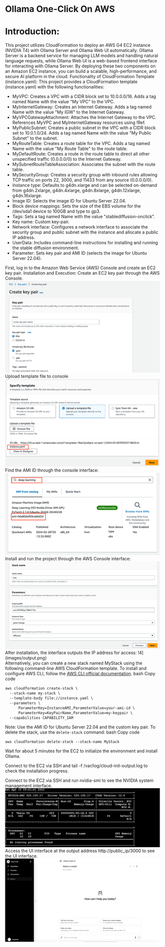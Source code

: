 # Ollama One-Click On AWS

# Introduction:

This project utilizes CloudFormation to deploy an AWS G4 EC2 instance (NVIDIA T4) with Ollama Server and Ollama Web UI automatically. Ollama Server is a backend service for managing LLM models and handling natural language requests, while Ollama Web UI is a web-based frontend interface for interacting with Ollama Server. By deploying these two components on an Amazon EC2 instance, you can build a scalable, high-performance, and secure AI platform in the cloud.
Functionality of CloudFormation Template (instance.yaml):
This project provides a CloudFormation template (instance.yaml) with the following functionalities:

- MyVPC: Creates a VPC with a CIDR block set to 10.0.0.0/16. Adds a tag named Name with the value "My VPC" to the VPC.
- MyInternetGateway: Creates an Internet Gateway. Adds a tag named Name with the value "My IGW" to the Internet Gateway.
- MyVPCGatewayAttachment: Attaches the Internet Gateway to the VPC. References MyVPC and MyInternetGateway resources using !Ref.
- MyPublicSubnet: Creates a public subnet in the VPC with a CIDR block set to 10.0.1.0/24. Adds a tag named Name with the value "My Public Subnet" to the subnet.
- MyRouteTable: Creates a route table for the VPC. Adds a tag named Name with the value "My Route Table" to the route table.
- MyDefaultRoute: Creates a route in the route table to direct all other unspecified traffic (0.0.0.0/0) to the Internet Gateway.
- MySubnetRouteTableAssociation: Associates the subnet with the route table.
- MySecurityGroup: Creates a security group with inbound rules allowing TCP traffic on ports 22, 3000, and 11433 from any source (0.0.0.0/0).
- Instance type: Defaults to g4dn.xlarge and can be selected on-demand from g4dn.2xlarge, g4dn.4xlarge, g4dn.8xlarge, g4dn.12xlarge, g4dn.16xlarge.
- Image ID: Selects the image ID for Ubuntu Server 22.04.
- Block device mappings: Sets the size of the EBS volume for the /dev/sda1 device to 100GB and type to gp3.
- Tags: Sets a tag named Name with the value "stablediffusion-onclick".
- Key name: Custom key-pair.
- Network interface: Configures a network interface to associate the security group and public subnet with the instance and allocate a public IP address.
- UserData: Includes command-line instructions for installing and running the stable diffusion environment.
- Parameter: Sets key pair and AMI ID (selects the image for Ubuntu Server 22.04).

First, log in to the Amazon Web Service (AWS) Console and create an EC2 key pair.
Installation and Execution:
Create an EC2 key pair through the AWS Console.
![0](images/keypair.png)  
Upload template file to console
![11](images/select_cf.png)  
Find the AMI ID through the console interface:
![2](images/ami.png)  
Install and run the project through the AWS Console interface:
![3](images/input.png)  
After installation, the interface outputs the IP address for access:
!4](images/output.png)  
Alternatively, you can create a new stack named MyStack using the following command-line AWS CloudFormation template. To install and configure AWS CLI, follow the [AWS CLI official documentation](https://docs.aws.amazon.com/cli/latest/userguide/install-cliv2.html).
bash
Copy code

```
aws cloudformation create-stack \
  --stack-name my-stack \
  --template-body file://instance.yaml \
  --parameters \
      ParameterKey=InstanceAMI,ParameterValue=your-ami-id \
      ParameterKey=KeyPairName,ParameterValue=my-keypair \
  --capabilities CAPABILITY_IAM
```

Note: Use the AMI ID for Ubuntu Server 22.04 and the custom key pair.
To delete the stack, use the `delete-stack` command:
bash
Copy code

```
aws cloudformation delete-stack --stack-name MyStack
```

Wait for about 5 minutes for the EC2 to initialize the environment and install Ollama.

Connect to the EC2 via SSH and tail -f /var/log/cloud-init-output.log to check the installation progress.

Connect to the EC2 via SSH and run nvidia-smi to see the NVIDIA system management interface.
![3](images/nvidia.png)
Access the UI interface at the output address http://public_ip/3000 to see the UI interface.
![3](images/ollama.png)
